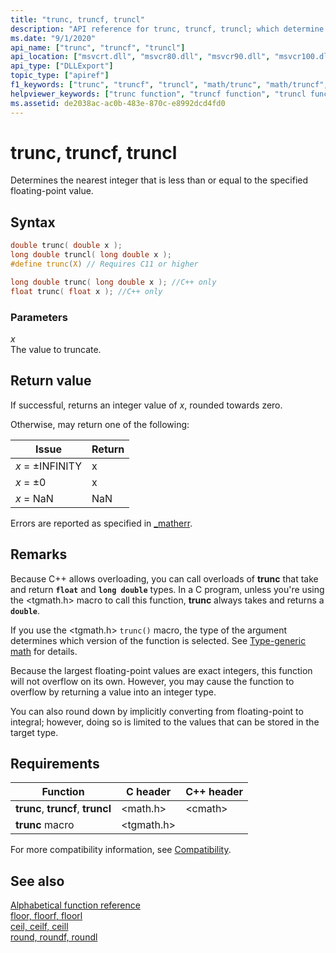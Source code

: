 ```yaml
---
title: "trunc, truncf, truncl"
description: "API reference for trunc, truncf, truncl; which determine the nearest integer that is less than or equal to the specified floating-point value."
ms.date: "9/1/2020"
api_name: ["trunc", "truncf", "truncl"]
api_location: ["msvcrt.dll", "msvcr80.dll", "msvcr90.dll", "msvcr100.dll", "msvcr100_clr0400.dll", "msvcr110.dll", "msvcr110_clr0400.dll", "msvcr120.dll", "msvcr120_clr0400.dll", "ucrtbase.dll", "api-ms-win-crt-math-l1-1-0.dll"]
api_type: ["DLLExport"]
topic_type: ["apiref"]
f1_keywords: ["trunc", "truncf", "truncl", "math/trunc", "math/truncf", "math/truncl"]
helpviewer_keywords: ["trunc function", "truncf function", "truncl function"]
ms.assetid: de2038ac-ac0b-483e-870c-e8992dcd4fd0
---
```

# trunc, truncf, truncl

Determines the nearest integer that is less than or equal to the specified floating-point value.

## Syntax

```C
double trunc( double x );
long double truncl( long double x );
#define trunc(X) // Requires C11 or higher

long double trunc( long double x ); //C++ only
float trunc( float x ); //C++ only
```

### Parameters

*x*\
The value to truncate.

## Return value

If successful, returns an integer value of *x*, rounded towards zero.

Otherwise, may return one of the following:

|Issue|Return|
|-----------|------------|
|*x* = ±INFINITY|x|
|*x* =  ±0|x|
|*x* = NaN|NaN|

Errors are reported as specified in [_matherr](matherr.md).

## Remarks

Because C++ allows overloading, you can call overloads of **trunc** that take and return **`float`** and **`long double`** types. In a C program, unless you're using the \<tgmath.h> macro to call this function, **trunc** always takes and returns a **`double`**.

If you use the \<tgmath.h> `trunc()` macro, the type of the argument determines which version of the function is selected. See [Type-generic math](../tgmath.md) for details.

Because the largest floating-point values are exact integers, this function will not overflow on its own. However, you may cause the function to overflow by returning a value into an integer type.

You can also round down by implicitly converting from floating-point to integral; however, doing so is limited to the values that can be stored in the target type.

## Requirements

|Function|C header|C++ header|
|--------------|--------------|------------------|
|**trunc**, **truncf**, **truncl**|\<math.h>|\<cmath>|
|**trunc** macro | \<tgmath.h> ||

For more compatibility information, see [Compatibility](../compatibility.md).

## See also

[Alphabetical function reference](crt-alphabetical-function-reference.md)\
[floor, floorf, floorl](floor-floorf-floorl.md)\
[ceil, ceilf, ceill](ceil-ceilf-ceill.md)\
[round, roundf, roundl](round-roundf-roundl.md)
